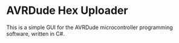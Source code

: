 AVRDude Hex Uploader
====================

This is a simple GUI for the AVRDude microcontroller programming software, written in C#.